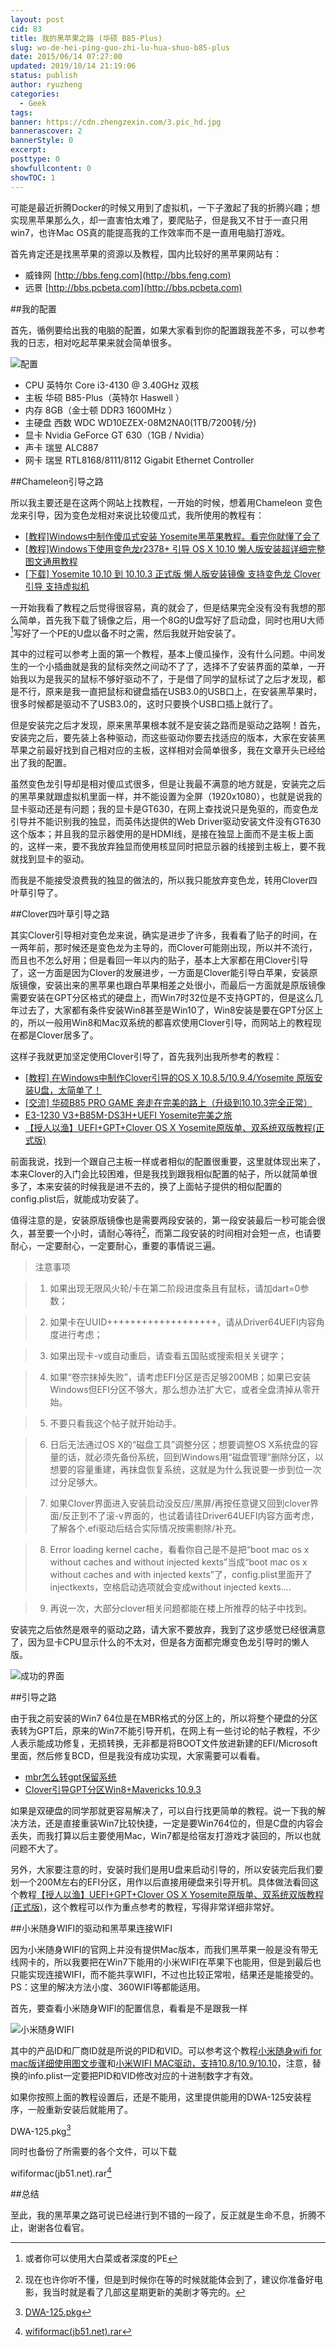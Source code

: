 ```yaml
---
layout: post
cid: 83
title: 我的黑苹果之路 (华硕 B85-Plus)
slug: wo-de-hei-ping-guo-zhi-lu-hua-shuo-b85-plus
date: 2015/06/14 07:27:00
updated: 2019/10/14 21:19:06
status: publish
author: ryuzheng
categories: 
  - Geek
tags: 
banner: https://cdn.zhengzexin.com/3.pic_hd.jpg
bannerascover: 2
bannerStyle: 0
excerpt: 
posttype: 0
showfullcontent: 0
showTOC: 1
---
```



可能是最近折腾Docker的时候又用到了虚拟机，一下子激起了我的折腾兴趣；想实现黑苹果那么久，却一直害怕太难了，要爬贴子，但是我又不甘于一直只用win7，也许Mac OS真的能提高我的工作效率而不是一直用电脑打游戏。

首先肯定还是找黑苹果的资源以及教程，国内比较好的黑苹果网站有：

 - 威锋网 [http://bbs.feng.com](http://bbs.feng.com)
 - 远景 [http://bbs.pcbeta.com](http://bbs.pcbeta.com)

##我的配置

首先，循例要给出我的电脑的配置，如果大家看到你的配置跟我差不多，可以参考我的日志，相对吃起苹果来就会简单很多。

![配置](https://cdn.zhengzexin.com/2.pic.jpg)

 - CPU 英特尔 Core i3-4130 @ 3.40GHz 双核
 - 主板 华硕 B85-Plus（英特尔 Haswell ）
 - 内存 8GB（金士顿 DDR3 1600MHz ）
 - 主硬盘 西数 WDC WD10EZEX-08M2NA0(1TB/7200转/分)
 - 显卡 Nvidia GeForce GT 630（1GB / Nvidia）
 - 声卡 瑞昱 ALC887 
 - 网卡 瑞昱 RTL8168/8111/8112 Gigabit Ethernet Controller
 
##Chameleon引导之路

所以我主要还是在这两个网站上找教程，一开始的时候，想着用Chameleon 变色龙来引导，因为变色龙相对来说比较傻瓜式，我所使用的教程有：

 - [[教程]Windows中制作傻瓜式安装 Yosemite黑苹果教程。看完你就懂了会了](http://bbs.pcbeta.com/forum.php?mod=viewthread&tid=1592675)
 - [[教程]Windows下使用变色龙r2378+ 引导 OS X 10.10 懒人版安装超详细完整图文通用教程](http://bbs.pcbeta.com/forum.php?mod=viewthread&tid=1518901)
 - [[下载] Yosemite 10.10 到 10.10.3 正式版 懒人版安装镜像 支持变色龙 Clover引导 支持虚拟机](http://bbs.pcbeta.com/forum.php?mod=viewthread&tid=1550906)
 
一开始我看了教程之后觉得很容易，真的就会了，但是结果完全没有没有我想的那么简单，首先我下载了镜像之后，用一个8G的U盘写好了启动盘，同时也用U大师[^1]写好了一个PE的U盘以备不时之需，然后我就开始安装了。

其中的过程可以参考上面的第一个教程，基本上傻瓜操作，没有什么问题。中间发生的一个小插曲就是我的鼠标突然之间动不了了，选择不了安装界面的菜单，一开始我以为是我买的鼠标不够好驱动不了，于是借了同学的鼠标试了之后才发现，都是不行，原来是我一直把鼠标和键盘插在USB3.0的USB口上，在安装黑苹果时，很多时候都是驱动不了USB3.0的，这时只要换个USB口插上就行了。

但是安装完之后才发现，原来黑苹果根本就不是安装之路而是驱动之路啊！首先，安装完之后，要先装上各种驱动，而这些驱动你要去找适应的版本，大家在安装黑苹果之前最好找到自己相对应的主板，这样相对会简单很多，我在文章开头已经给出了我的配置。

虽然变色龙引导却是相对傻瓜式很多，但是让我最不满意的地方就是，安装完之后的黑苹果就跟虚拟机里面一样，并不能设置为全屏（1920x1080），也就是说我的显卡驱动还是有问题；我的显卡是GT630，在网上查找说只是免驱的，而变色龙引导并不能识别我的独显，而英伟达提供的Web Driver驱动安装文件没有GT630这个版本；并且我的显示器使用的是HDMI线，是接在独显上面而不是主板上面的，这样一来，要不我放弃独显而使用核显同时把显示器的线接到主板上，要不我就找到显卡的驱动。

而我是不能接受浪费我的独显的做法的，所以我只能放弃变色龙，转用Clover四叶草引导了。

##Clover四叶草引导之路

其实Clover引导相对变色龙来说，确实是进步了许多，我看看了贴子的时间，在一两年前，那时候还是变色龙为主导的，而Clover可能刚出现，所以并不流行，而且也不怎么好用；但是看回一年以内的贴子，基本上大家都在用Clover引导了，这一方面是因为Clover的发展进步，一方面是Clover能引导白苹果，安装原版镜像，安装出来的黑苹果也跟白苹果相差之处很小，而最后一方面就是原版镜像需要安装在GPT分区格式的硬盘上，而Win7时32位是不支持GPT的，但是这么几年过去了，大家都有条件安装Win8甚至是Win10了，Win8安装是要在GPT分区上的，所以一般用Win8和Mac双系统的都喜欢使用Clover引导，而网站上的教程现在都是Clover居多了。

这样子我就更加坚定使用Clover引导了，首先我列出我所参考的教程：

 - [[教程] 在Windows中制作Clover引导的OS X 10.8.5/10.9.4/Yosemite 原版安装U盘，太简单了！](http://bbs.pcbeta.com/forum.php?mod=viewthread&tid=1554404)
 - [[交流] 华硕B85 PRO GAME 奔走在完美的路上（升级到10.10.3完全正常）](http://bbs.pcbeta.com/forum.php?mod=viewthread&tid=1589655)
 - [E3-1230 V3+B85M-DS3H+UEFI  Yosemite完美之旅](http://bbs.pcbeta.com/forum.php?mod=viewthread&tid=1579577)
 - [【授人以渔】UEFI+GPT+Clover OS X Yosemite原版单、双系统双版教程(正式版)](http://bbs.pcbeta.com/forum.php?mod=viewthread&tid=1542110)
 
前面我说，找到一个跟自己主板一样或者相似的配置很重要，这里就体现出来了，本来Clover的入门会比较困难，但是我找到跟我相似配置的帖子，所以就简单很多了，本来安装的时候我是进不去的，换了上面帖子提供的相似配置的config.plist后，就能成功安装了。

值得注意的是，安装原版镜像也是需要两段安装的，第一段安装最后一秒可能会很久，甚至要一个小时，请耐心等待[^2]，而第二段安装的时间相对会短一点，也请要耐心，一定要耐心，一定要耐心，重要的事情说三遍。

>注意事项

>    1. 如果出现无限风火轮/卡在第二阶段进度条且有鼠标，请加dart=0参数；

>    2. 如果卡在UUID+++++++++++++++++++，请从Driver64UEFI内容角度进行考虑；

>    3. 如果出现卡-v或自动重启，请查看五国贴或搜索相关关键字；

>    4. 如果“卷宗抹掉失败”，请考虑EFI分区是否足够200MB；如果已安装Windows但EFI分区不够大，那么想办法扩大它，或者全盘清掉从零开始。

>    5. 不要只看我这个帖子就开始动手。

>    6. 日后无法通过OS X的“磁盘工具”调整分区；想要调整OS X系统盘的容量的话，就必须先备份系统，回到Windows用“磁盘管理”删除分区，以想要的容量重建，再抹盘恢复系统，这就是为什么我说要一步到位一次过分足够大。

>    7. 如果Clover界面进入安装启动没反应/黑屏/再按任意键又回到clover界面/反正到不了滚-v界面的，也试着请往Driver64UEFI内容方面考虑，了解各个.efi驱动后结合实际情况按需剔除/补充。

>    8. Error loading kernel cache，看看你自己是不是把“boot mac os x without caches and without injected kexts”当成“boot mac os x without caches and with injected kexts”了，config.plist里面开了injectkexts，空格启动选项就会变成without injected kexts....

>    9. 再说一次，大部分clover相关问题都能在楼上所推荐的帖子中找到。
    
安装完之后依然是艰辛的驱动之路，请大家不要放弃，我到了这步感觉已经很满意了，因为显卡CPU显示什么的不太对，但是各方面都完爆变色龙引导时的懒人版。

![成功的界面](https://cdn.zhengzexin.com/3.pic_hd.jpg)

##引导之路

由于我之前安装的Win7 64位是在MBR格式的分区上的，所以将整个硬盘的分区表转为GPT后，原来的Win7不能引导开机，在网上有一些讨论的帖子教程，不少人表示能成功修复，无损转换，无非都是将BOOT文件放进新建的EFI/Microsoft里面，然后修复BCD，但是我没有成功实现，大家需要可以看看。

 - [mbr怎么转gpt保留系统](http://bbs.pcbeta.com/forum.php?mod=viewthread&tid=1520131)
 - [Clover引导GPT分区Win8+Mavericks 10.9.3](http://bbs.pcbeta.com/forum.php?mod=viewthread&tid=1514707)

如果是双硬盘的同学那就更容易解决了，可以自行找更简单的教程。说一下我的解决方法，还是直接重装Win7比较快捷，一定是要Win764位的，但是C盘的内容会丢失，而我打算以后主要使用Mac，Win7都是给宿友打游戏才装回的，所以也就问题不大了。

另外，大家要注意的时，安装时我们是用U盘来启动引导的，所以安装完后我们要划一个200M左右的EFI分区，用作以后直接用硬盘来引导开机。具体做法看回这个教程[【授人以渔】UEFI+GPT+Clover OS X Yosemite原版单、双系统双版教程(正式版)](http://bbs.pcbeta.com/forum.php?mod=viewthread&tid=1542110)，这个教程可以作为重点参考的教程，写得非常详细非常好。

##小米随身WIFI的驱动和黑苹果连接WIFI

因为小米随身WIFI的官网上并没有提供Mac版本，而我们黑苹果一般是没有带无线网卡的，所以我要把在Win7下能用的小米WIFI在苹果下也能用，但是到最后也只能实现连接WIFI，而不能共享WIFI，不过也比较正常啦，结果还是能接受的。PS：这里的解决方法小度、360WIFI等都能适用。

首先，要查看小米随身WIFI的配置信息，看看是不是跟我一样

![小米随身WIFI](https://cdn.zhengzexin.com/4.pic.jpg)

其中的产品ID和厂商ID就是所说的PID和VID。可以参考这个教程[小米随身wifi for mac版详细使用图文步骤](http://www.jb51.net/softjc/180602.html)和[小米WIFI MAC驱动，支持10.8/10.9/10.10](http://bbs.pcbeta.com/forum.php?mod=viewthread&tid=1529169)，注意，替换的info.plist一定要把PID和VID修改对应的十进制数字才有效。

如果你按照上面的教程设置后，还是不能用，这里提供能用的DWA-125安装程序，一般重新安装后就能用了。

DWA-125.pkg[^3]

同时也备份了所需要的各个文件，可以下载

wififormac(jb51.net).rar[^4]

##总结

至此，我的黑苹果之路可说已经进行到不错的一段了，反正就是生命不息，折腾不止，谢谢各位看官。

[^1]: 或者你可以使用大白菜或者深度的PE
[^2]: 现在也许你听不懂，但是到时候你在等的时候就能体会到了，建议你准备好电影，我当时就是看了几部这星期更新的美剧才等完的。
[^3]: [DWA-125.pkg](https://cdn.zhengzexin.com/DWA-125-2.pkg.zip)
[^4]: [wififormac(jb51.net).rar](https://cdn.zhengzexin.com/wififormac(jb51.net).zip)